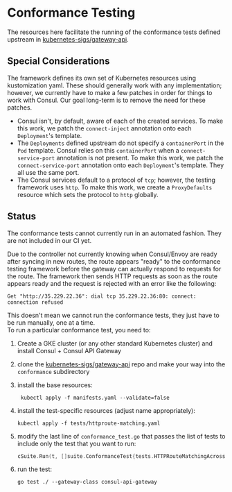 # Conformance Testing

The resources here facilitate the running of the conformance tests defined upstream in [kubernetes-sigs/gateway-api](https://github.com/kubernetes-sigs/gateway-api).

## Special Considerations

The framework defines its own set of Kubernetes resources using kustomization yaml. These should generally work with any implementation;
however, we currently have to make a few patches in order for things to work with Consul. Our goal long-term is to remove the
need for these patches.

- Consul isn't, by default, aware of each of the created services. To make this work, we patch the `connect-inject` annotation onto
    each `Deployment`'s template.
- The `Deployments` defined upstream do not specify a `containerPort` in the `Pod` template. Consul relies on this `containerPort`
    when a `connect-service-port` annotation is not present. To make this work, we patch the `connect-service-port` annotation onto
    each `Deployment`'s template. They all use the same port.
- The Consul services default to a protocol of `tcp`; however, the testing framework uses `http`. To make this work, we create
    a `ProxyDefaults` resource which sets the protocol to `http` globally.

## Status

The conformance tests cannot currently run in an automated fashion. They are not included in our CI yet.

Due to the controller not currently knowing when Consul/Envoy are ready after syncing in new routes, the route appears
"ready" to the conformance testing framework before the gateway can actually respond to requests for the route. The
framework then sends HTTP requests as soon as the route appears ready and the request is rejected with an error like
the following:

```log
Get "http://35.229.22.36": dial tcp 35.229.22.36:80: connect: connection refused
```

This doesn't mean we cannot run the conformance tests, they just have to be run manually, one at a time.  
To run a particular conformance test, you need to:

1. Create a GKE cluster (or any other standard Kubernetes cluster) and install Consul + Consul API Gateway
2. clone the [kubernetes-sigs/gateway-api](https://github.com/kubernetes-sigs/gateway-api)
repo and make your way into the `conformance` subdirectory
3. install the base resources:

   ```shell
    kubectl apply -f manifests.yaml --validate=false
    ```

4. install the test-specific resources (adjust name appropriately):

    ```shell
    kubectl apply -f tests/httproute-matching.yaml
    ```

5. modify the last line of `conformance_test.go` that passes the list of tests to include only the test that you want to run:

    ```go
    cSuite.Run(t, []suite.ConformanceTest{tests.HTTPRouteMatchingAcrossRoutes})
    ```

6. run the test:
    ```shell
    go test ./ --gateway-class consul-api-gateway
    ```
